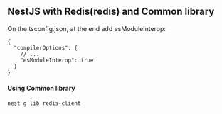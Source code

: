 ## NestJS with Redis(redis) and Common library

On the tsconfig.json, at the end add esModuleInterop:

```
{
  "compilerOptions": {
    // ...
    "esModuleInterop": true
  }
}
```

#### Using Common library

```
nest g lib redis-client
```